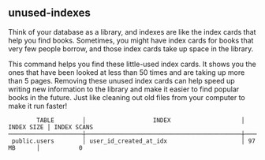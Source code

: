 ## unused-indexes

Think of your database as a library, and indexes are like the index cards that help you find books. Sometimes, you might have index cards for books that very few people borrow, and those index cards take up space in the library.

This command helps you find these little-used index cards. It shows you the ones that have been looked at less than 50 times and are taking up more than 5 pages. Removing these unused index cards can help speed up writing new information to the library and make it easier to find popular books in the future. Just like cleaning out old files from your computer to make it run faster!

```
        TABLE        │                   INDEX                    │ INDEX SIZE │ INDEX SCANS
─────────────────────┼────────────────────────────────────────────┼────────────┼──────────────
 public.users        │ user_id_created_at_idx                     │ 97 MB      │           0
```
